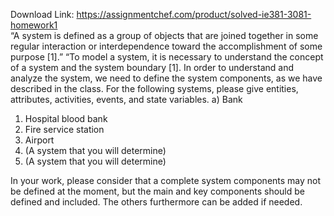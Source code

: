 Download Link: https://assignmentchef.com/product/solved-ie381-3081-homework1
<br>
“A system is defined as a group of objects that are joined together in some regular interaction or interdependence toward the accomplishment of some purpose [1].” “To model a system, it is necessary to understand the concept of a system and the system boundary [1].  In order to understand and analyze the system, we need to define the system components, as we have described in the class. For the following systems, please give entities, attributes, activities, events, and state variables. a) Bank

<ol>

 <li>Hospital blood bank</li>

 <li>Fire service station</li>

 <li>Airport</li>

 <li>(A system that you will determine)</li>

 <li>(A system that you will determine)</li>

</ol>

In your work, please consider that a complete system components may not be defined at the moment, but the main and key components should be defined and included. The others furthermore can be added if needed.